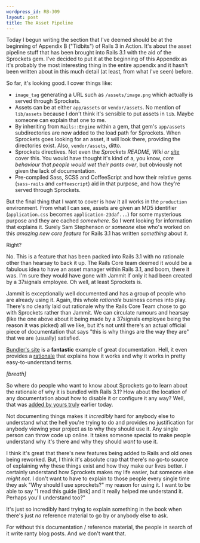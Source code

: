 ```yaml
--- 
wordpress_id: RB-309
layout: post
title: The Asset Pipeline
---
```


Today I begun writing the section that I've deemed should be at the beginning of Appendix B ("Tidbits") of Rails 3 in Action. It's about the asset pipeline stuff that has been brought into Rails 3.1 with the aid of the Sprockets gem. I've decided to put it at the beginning of this Appendix as it's probably the most interesting thing in the entire appendix and it hasn't been written about in this much detail (at least, from what I've seen) before.

So far, it's looking good. I cover things like:

* `image_tag` generating a URL such as `/assets/image.png` which actually is served through Sprockets.
* Assets can be at either `app/assets` or `vendor/assets`. No mention of `lib/assets` because I don't think it's sensible to put assets in `lib`. Maybe someone can explain that one to me.
* By inheriting from `Rails::Engine` within a gem, that gem's `app/assets` subdirectories are now added to the load path for Sprockets. When Sprockets goes looking for an asset, it will look there, providing the directories exist. Also, `vendor/assets`, ditto.
* Sprockets directives. Not even the *Sprockets README, Wiki or [site](http://getsprockets.org/)* cover this. You would have thought it's kind of a, you know, *core behaviour that people would wet their pants over*, but obviously not given the lack of documentation.
* Pre-compiled Sass, SCSS and CoffeeScript and how their relative gems (`sass-rails` and `coffeescript`) aid in that purpose, and how they're served through Sprockets.

But the final thing that I want to cover is how it all works in the `production` environment. From what I can see, assets are given an MD5 identifier (`application.css` becomes `application-23daf...`) for some mysterious purpose and they are cached *somewhere*. So I went looking for information that explains it. Surely Sam Stephenson or *someone* else who's worked on this *amazing new core feature* for Rails 3.1 has written *something* about it.

Right?

No. This is a feature that has been packed into Rails 3.1 with no rationale other than hearsay to back it up. The Rails Core team deemed it would be a fabulous idea to have an asset manager within Rails 3.1, and boom, there it was. I'm sure they would have gone with Jammit if only it had been created by a 37signals employee. Oh well, at least Sprockets is.

Jammit is exceptionally well documented and has a group of people who are already using it. Again, this whole *rationale* business comes into play. There's no clearly laid out rationale why the Rails Core Team chose to go with Sprockets rather than Jammit. We can circulate rumours and hearsay (like the one above about it being made by a 37signals employee being the reason it was picked) all we like, but it's not until there's an actual official piece of documentation that says "this is why things are the way they are" that we are (usually) satisfied.

[Bundler's site](http://gembundler.org) is a **fantastic** example of great documentation. Hell, it even provides a [rationale](http://gembundler.com/rationale.html) that explains how it works and why it works in pretty easy-to-understand terms.

*[breath]*

So where do people who want to know about Sprockets go to learn about the rationale of why it is bundled with Rails 3.1? How about the location of any documentation about how to disable it or configure it any way? Well, that was [added by yours truly](https://github.com/lifo/docrails/commit/0fd52bb6c79f20b8dbd5c8afb774ef1dae155fc4) earlier today. 

Not documenting things makes it *incredibly* hard for anybody else to understand what the hell you're trying to do and provides no justification for anybody viewing your project as to why they should use it. Any single person can throw code up online. It takes someone special to make people understand why it's there and why they should *want* to use it.

I think it's great that there's new features being added to Rails and old ones being reworked. But, I think it's absolute crap that there's no go-to source of explaining why these things exist and how they make our lives better. *I* certainly understand how Sprockets makes my life easier, but someone else *might not*. I don't want to have to explain to those people every single time they ask "Why should I use sprockets?" my reason for using it. I want to be able to say "I read this guide [link] and it really helped me understand it. Perhaps you'll understand too?"

It's just so incredibly hard trying to explain something in the book when there's just *no* reference material to go by or anybody else to ask.

For without this documentation / reference material, the people in search of it write ranty blog posts. And we don't want that.